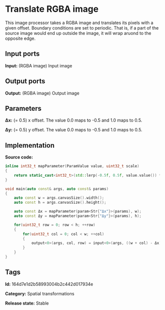 # Translate RGBA image

This image processor takes a RGBA image and translates its pixels with a given offset. Boundary conditions are set to periodic. That is, if a part of the source image would end up outside the image, it will wrap aruond to the opposite edge.

## Input ports

__Input:__ (RGBA image) Input image

## Output ports

__Output:__ (RGBA image) Output image

## Parameters

__Δx:__ (= 0.5) x offset. The value 0.0 maps to -0.5 and 1.0 maps to 0.5.

__Δy:__ (= 0.5) y offset. The value 0.0 maps to -0.5 and 1.0 maps to 0.5.

## Implementation

__Source code:__ 

```c++
inline int32_t mapParameter(ParamValue value, uint32_t scale)
{
	return static_cast<int32_t>(std::lerp(-0.5f, 0.5f, value.value()) * static_cast<float>(scale));
}

void main(auto const& args, auto const& params)
{
	auto const w = args.canvasSize().width();
	auto const h = args.canvasSize().height();

	auto const Δx = mapParameter(param<Str{"Δx"}>(params), w);
	auto const Δy = mapParameter(param<Str{"Δy"}>(params), h);

	for(uint32_t row = 0; row < h; ++row)
	{
		for(uint32_t col = 0; col < w; ++col)
		{
			output<0>(args, col, row) = input<0>(args, ((w + col) - Δx) % w, ((h + row) + Δy) % h);
		}
	}
}
```

## Tags

__Id:__ 164d7e1d2b58993004b2c442d017934e

__Category:__ Spatial transformations

__Release state:__ Stable